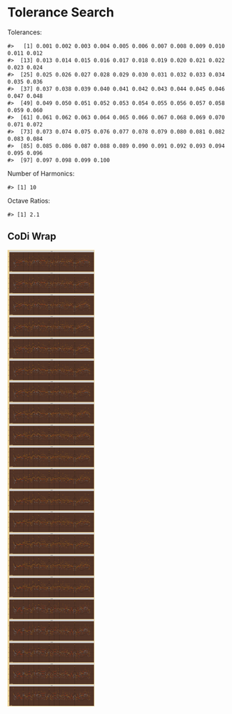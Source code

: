 Tolerance Search
================

Tolerances:

    #>   [1] 0.001 0.002 0.003 0.004 0.005 0.006 0.007 0.008 0.009 0.010 0.011 0.012
    #>  [13] 0.013 0.014 0.015 0.016 0.017 0.018 0.019 0.020 0.021 0.022 0.023 0.024
    #>  [25] 0.025 0.026 0.027 0.028 0.029 0.030 0.031 0.032 0.033 0.034 0.035 0.036
    #>  [37] 0.037 0.038 0.039 0.040 0.041 0.042 0.043 0.044 0.045 0.046 0.047 0.048
    #>  [49] 0.049 0.050 0.051 0.052 0.053 0.054 0.055 0.056 0.057 0.058 0.059 0.060
    #>  [61] 0.061 0.062 0.063 0.064 0.065 0.066 0.067 0.068 0.069 0.070 0.071 0.072
    #>  [73] 0.073 0.074 0.075 0.076 0.077 0.078 0.079 0.080 0.081 0.082 0.083 0.084
    #>  [85] 0.085 0.086 0.087 0.088 0.089 0.090 0.091 0.092 0.093 0.094 0.095 0.096
    #>  [97] 0.097 0.098 0.099 0.100

Number of Harmonics:

    #> [1] 10

Octave Ratios:

    #> [1] 2.1

## CoDi Wrap

![](../figures/tolerance_search/unnamed-chunk-13-1.png)<!-- -->
